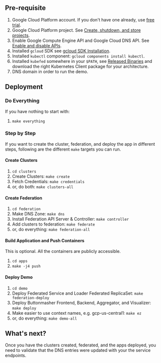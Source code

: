 ## Pre-requisite
1. Google Cloud Platform account. If you don't have one already, use [free trial](https://cloud.google.com/free-trial/).
1. Google Cloud Platform project. See [Create, shutdown, and store projects](https://support.google.com/cloud/answer/6251787).
1. Enable Google Compute Engine API and Google Cloud DNS API. See [Enable and disable APIs](https://support.google.com/cloud/answer/6158841).
1. Installed `gcloud` SDK see [gcloud SDK Installation](https://cloud.google.com/sdk/downloads#interactive).
1. Installed `kubectl` component: `gcloud components install kubectl`.
1. Installed `kubefed` somewhere in your `$PATH`, see [Released Binaries](https://github.com/kubernetes/kubernetes/blob/master/CHANGELOG.md#client-binaries) and download the right Kubernetes Client package for your architecture.
1. DNS domain in order to run the demo.

## Deployment

### Do Everything
If you have nothing to start with:
1. `make everything`

### Step by Step
If you want to create the cluster, federation, and deploy the app in different steps, following are the different `make` targets you can run.

#### Create Clusters
1. `cd clusters`
1. Create Clusters: `make create`
1. Fetch Credentials: `make credentials`
1. or, do both: `make clusters-all`

#### Create Federation
1. `cd federation`
1. Make DNS Zone: `make dns`
1. Install Federation API Server & Controller: `make controller`
1. Add clusters to federation: `make federate`
1. or, do everything: `make federation-all`

#### Build Application and Push Containers
This is optional. All the containers are publicly accessible.

1. `cd apps`
1. `make -j4 push`

#### Deploy Demo
1. `cd demo`
1. Deploy Federated Service and Loader Federated ReplicaSet: `make federation-deploy`
1. Deploy Buttonmasher Frontend, Backend, Aggregator, and Visualizer: `make deploy`
1. Make easier to use context names, e.g. gcp-us-central1: `make ez`
1. or, do everything: `make demo-all`

## What's next?
Once you have the clusters created, federated, and the apps deployed, you need to validate that the DNS entries were updated with your the service endpoints.

